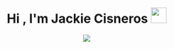 <h1 align="center"><b>Hi , I'm Jackie Cisneros </b><img src="https://media.giphy.com/media/hvRJCLFzcasrR4ia7z/giphy.gif" width="35"></h1>

<p align="center">
  <a href="https://github.com/DenverCoder1/readme-typing-svg"><img src="https://readme-typing-svg.herokuapp.com?font=Time+New+Roman&color=magenta&size=25&center=true&vCenter=true&width=600&height=100&lines=Thank+you+for+visiting..&hearts;++;Full-Stack+Developer,;Love+Python,;ML+Newbie,;Active+Learner/Researcher,;Love+to+dance+salsa<3"></a>
</p>


<br>

